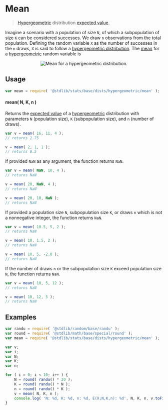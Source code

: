 <!--

@license Apache-2.0

Copyright (c) 2018 The Stdlib Authors.

Licensed under the Apache License, Version 2.0 (the "License");
you may not use this file except in compliance with the License.
You may obtain a copy of the License at

   http://www.apache.org/licenses/LICENSE-2.0

Unless required by applicable law or agreed to in writing, software
distributed under the License is distributed on an "AS IS" BASIS,
WITHOUT WARRANTIES OR CONDITIONS OF ANY KIND, either express or implied.
See the License for the specific language governing permissions and
limitations under the License.

-->

# Mean

> [Hypergeometric][hypergeometric-distribution] distribution [expected value][expected-value].

<!-- Section to include introductory text. Make sure to keep an empty line after the intro `section` element and another before the `/section` close. -->

<section class="intro">

Imagine a scenario with a population of size `N`, of which a subpopulation of size `K` can be considered successes. We draw `n` observations from the total population. Defining the random variable `X` as the number of successes in the `n` draws, `X` is said to follow a [hypergeometric distribution][hypergeometric-distribution]. The [mean][expected-value] for a [hypergeometric][hypergeometric-distribution] random variable is

<!-- <equation class="equation" label="eq:hypergeometric_mean" align="center" raw="\mathbb{E} \left[ X \right] = n{K \over N}" alt="Mean for a hypergeometric distribution."> -->

<div class="equation" align="center" data-raw-text="\mathbb{E} \left[ X \right] = n{K \over N}" data-equation="eq:hypergeometric_mean">
    <img src="https://cdn.jsdelivr.net/gh/stdlib-js/stdlib@51534079fef45e990850102147e8945fb023d1d0/lib/node_modules/@stdlib/stats/base/dists/hypergeometric/mean/docs/img/equation_hypergeometric_mean.svg" alt="Mean for a hypergeometric distribution.">
    <br>
</div>

<!-- </equation> -->

</section>

<!-- /.intro -->

<!-- Package usage documentation. -->

<section class="usage">

## Usage

```javascript
var mean = require( '@stdlib/stats/base/dists/hypergeometric/mean' );
```

#### mean( N, K, n )

Returns the [expected value][expected-value] of a [hypergeometric][hypergeometric-distribution] distribution with parameters `N` (population size), `K` (subpopulation size), and `n` (number of draws).

```javascript
var v = mean( 16, 11, 4 );
// returns 2.75

v = mean( 2, 1, 1 );
// returns 0.5
```

If provided `NaN` as any argument, the function returns `NaN`.

```javascript
var v = mean( NaN, 10, 4 );
// returns NaN

v = mean( 20, NaN, 4 );
// returns NaN

v = mean( 20, 10, NaN );
// returns NaN
```

If provided a population size `N`, subpopulation size `K`, or draws `n` which is not a nonnegative integer, the function returns `NaN`.

```javascript
var v = mean( 10.5, 5, 2 );
// returns NaN

v = mean( 10, 1.5, 2 );
// returns NaN

v = mean( 10, 5, -2.0 );
// returns NaN
```

If the number of draws `n` or the subpopulation size `K` exceed population size `N`, the function returns `NaN`.

```javascript
var v = mean( 10, 5, 12 );
// returns NaN

v = mean( 10, 12, 5 );
// returns NaN
```

</section>

<!-- /.usage -->

<!-- Package usage notes. Make sure to keep an empty line after the `section` element and another before the `/section` close. -->

<section class="notes">

</section>

<!-- /.notes -->

<!-- Package usage examples. -->

<section class="examples">

## Examples

<!-- eslint no-undef: "error" -->

```javascript
var randu = require( '@stdlib/random/base/randu' );
var round = require( '@stdlib/math/base/special/round' );
var mean = require( '@stdlib/stats/base/dists/hypergeometric/mean' );

var v;
var i;
var N;
var K;
var n;

for ( i = 0; i < 10; i++ ) {
    N = round( randu() * 20 );
    K = round( randu() * N );
    n = round( randu() * K );
    v = mean( N, K, n );
    console.log( 'N: %d, K: %d, n: %d, E(X;N,K,n): %d', N, K, n, v.toFixed( 4 ) );
}
```

</section>

<!-- /.examples -->

<!-- Section to include cited references. If references are included, add a horizontal rule *before* the section. Make sure to keep an empty line after the `section` element and another before the `/section` close. -->

<section class="references">

</section>

<!-- /.references -->

<!-- Section for related `stdlib` packages. Do not manually edit this section, as it is automatically populated. -->

<section class="related">

</section>

<!-- /.related -->

<!-- Section for all links. Make sure to keep an empty line after the `section` element and another before the `/section` close. -->

<section class="links">

[hypergeometric-distribution]: https://en.wikipedia.org/wiki/Hypergeometric_distribution

[expected-value]: https://en.wikipedia.org/wiki/Expected_value

</section>

<!-- /.links -->
